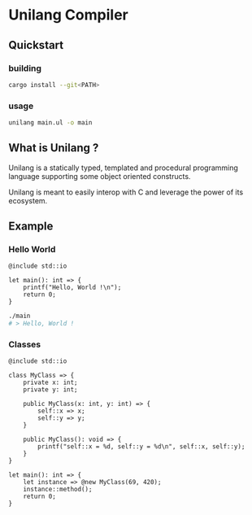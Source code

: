 # Unilang Compiler

## Quickstart
### building
```sh
cargo install --git<PATH>
```
### usage
```sh
unilang main.ul -o main
```

## What is Unilang ?

Unilang is a statically typed, templated and procedural programming language supporting some object oriented constructs.

Unilang is meant to easily interop with C and leverage the power of its ecosystem.

## Example

### Hello World

```unilang
@include std::io

let main(): int => {
    printf("Hello, World !\n");
    return 0;
}
```

```sh
./main
# > Hello, World !
```

### Classes
```unilang
@include std::io

class MyClass => {
    private x: int;
    private y: int;

    public MyClass(x: int, y: int) => {
        self::x => x;
        self::y => y;
    }

    public MyClass(): void => {
        printf("self::x = %d, self::y = %d\n", self::x, self::y);
    }
}

let main(): int => {
    let instance => @new MyClass(69, 420);
    instance::method();
    return 0;
}
```
